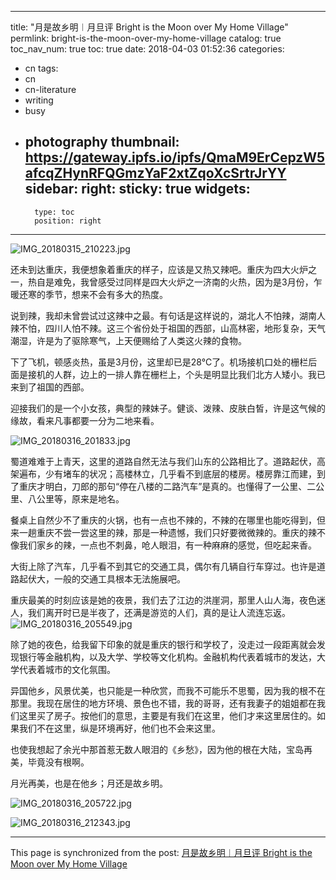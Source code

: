 
---
title: "月是故乡明︱月旦评 Bright is the Moon over My Home Village"
permlink: bright-is-the-moon-over-my-home-village
catalog: true
toc_nav_num: true
toc: true
date: 2018-04-03 01:52:36
categories:
- cn
tags:
- cn
- cn-literature
- writing
- busy
- photography
thumbnail: https://gateway.ipfs.io/ipfs/QmaM9ErCepzW5afcqZHynRFQGmzYaF2xtZqoXcSrtrJrYY
sidebar:
    right:
        sticky: true
widgets:
    -
        type: toc
        position: right
---


![IMG_20180315_210223.jpg](https://gateway.ipfs.io/ipfs/QmaM9ErCepzW5afcqZHynRFQGmzYaF2xtZqoXcSrtrJrYY)


还未到达重庆，我便想象着重庆的样子，应该是又热又辣吧。重庆为四大火炉之一，热自是难免，我曾感受过同样是四大火炉之一济南的火热，因为是3月份，乍暖还寒的季节，想来不会有多大的热度。

说到辣，我却未曾尝试过这辣中之最。有句话是这样说的，湖北人不怕辣，湖南人辣不怕，四川人怕不辣。这三个省份处于祖国的西部，山高林密，地形复杂，天气潮湿，许是为了驱除寒气，上天便赐给了人类这火辣的食物。

下了飞机，顿感炎热，虽是3月份，这里却已是28°C了。机场接机口处的栅栏后面是接机的人群，边上的一排人靠在栅栏上，个头是明显比我们北方人矮小。我已来到了祖国的西部。

迎接我们的是一个小女孩，典型的辣妹子。健谈、泼辣、皮肤白皙，许是这气候的缘故，看来凡事都要一分为二地来看。

![IMG_20180316_201833.jpg](https://gateway.ipfs.io/ipfs/QmUbtjgCk2G6FQWLmF88bQfpw1GkuouVrJpTDDpAb46ATT)

蜀道难难于上青天，这里的道路自然无法与我们山东的公路相比了。道路起伏，高架遍布，少有堵车的状况；高楼林立，几乎看不到底层的楼房。楼房靠江而建，到了重庆才明白，刀郎的那句“停在八楼的二路汽车”是真的。也懂得了一公里、二公里、八公里等，原来是地名。

餐桌上自然少不了重庆的火锅，也有一点也不辣的，不辣的在哪里也能吃得到，但来一趟重庆不尝一尝这里的辣，那是一种遗憾，我们只好要微微辣的。重庆的辣不像我们家乡的辣，一点也不刺鼻，呛人眼泪，有一种麻麻的感觉，但吃起来香。

大街上除了汽车，几乎看不到其它的交通工具，偶尔有几辆自行车穿过。也许是道路起伏大，一般的交通工具根本无法施展吧。

重庆最美的时刻应该是她的夜景，我们去了江边的洪崖洞，那里人山人海，夜色迷人，我们离开时已是半夜了，还满是游览的人们，真的是让人流连忘返。
![IMG_20180316_205549.jpg](https://gateway.ipfs.io/ipfs/QmNpUH1HnssTAXkMx13oC7j6TYfBVR4qvT3FsN4dWX7cjX)

除了她的夜色，给我留下印象的就是重庆的银行和学校了，没走过一段距离就会发现银行等金融机构，以及大学、学校等文化机构。金融机构代表着城市的发达，大学代表着城市的文化氛围。

异国他乡，风景优美，也只能是一种欣赏，而我不可能乐不思蜀，因为我的根不在那里。我现在居住的地方环境、景色也不错，我的哥哥，还有我妻子的姐姐都在我们这里买了房子。按他们的意思，主要是有我们在这里，他们才来这里居住的。如果我们不在这里，纵是环境再好，他们也不会来这里。

也使我想起了余光中那首惹无数人眼泪的《乡愁》，因为他的根在大陆，宝岛再美，毕竟没有根啊。

月光再美，也是在他乡；月还是故乡明。

![IMG_20180316_205722.jpg](https://gateway.ipfs.io/ipfs/QmdyKUBcMyCQM4422rtfwpYSt8doXWPry5HyJHNBy1RhVJ)

![IMG_20180316_212343.jpg](https://gateway.ipfs.io/ipfs/QmeJTfsAZdq4fynEFzbvzp4q6WkrWdMrhvsWACyee5jyaH)

- - -

This page is synchronized from the post: [月是故乡明︱月旦评 Bright is the Moon over My Home Village](https://steemit.com/@bring/bright-is-the-moon-over-my-home-village)
